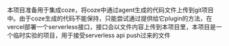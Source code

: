 本项目准备用于集成coze，将coze中通过agent生成的代码文件上传到git项目中。由于coze生成的代码不能保持，只能尝试通过提供给它plugin的方法，在vercel部署一个serverless接口，接口会以文件内容上传到本项目里，本项目是一个临时实验的项目，用于接受serverless api push过来的文件